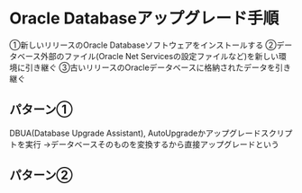 # Oracle Databaseアップグレード手順
①新しいリリースのOracle Databaseソフトウェアをインストールする
②データベース外部のファイル(Oracle Net Servicesの設定ファイルなど)を新しい環境に引き継ぐ
③古いリリースのOracleデータベースに格納されたデータを引き継ぐ
## パターン①
DBUA(Database Upgrade Assistant), AutoUpgradeかアップグレードスクリプトを実行
→データベースそのものを変換するから直接アップグレードという
## パターン②
